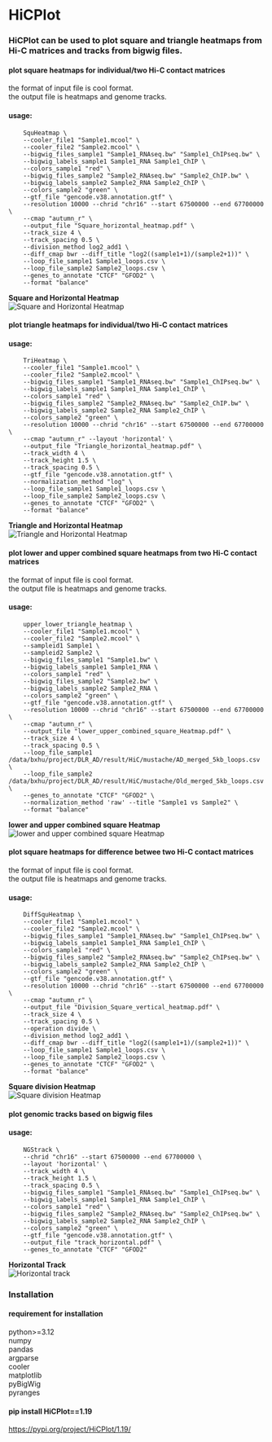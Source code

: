 # HiCPlot  

### HiCPlot can be used to plot square and triangle heatmaps from Hi-C matrices and tracks from bigwig files.  

#### plot square heatmaps for individual/two Hi-C contact matrices
the format of input file is cool format.  
the output file is heatmaps and genome tracks.  
#### usage:
``` 
    SquHeatmap \
    --cooler_file1 "Sample1.mcool" \
    --cooler_file2 "Sample2.mcool" \
    --bigwig_files_sample1 "Sample1_RNAseq.bw" "Sample1_ChIPseq.bw" \
    --bigwig_labels_sample1 Sample1_RNA Sample1_ChIP \
    --colors_sample1 "red" \
    --bigwig_files_sample2 "Sample2_RNAseq.bw" "Sample2_ChIP.bw" \
    --bigwig_labels_sample2 Sample2_RNA Sample2_ChIP \
    --colors_sample2 "green" \
    --gtf_file "gencode.v38.annotation.gtf" \
    --resolution 10000 --chrid "chr16" --start 67500000 --end 67700000 \
    --cmap "autumn_r" \
    --output_file "Square_horizontal_heatmap.pdf" \
    --track_size 4 \
    --track_spacing 0.5 \
    --division_method log2_add1 \
    --diff_cmap bwr --diff_title "log2((sample1+1)/(sample2+1))" \
    --loop_file_sample1 Sample1_loops.csv \
    --loop_file_sample2 Sample2_loops.csv \
    --genes_to_annotate "CTCF" "GFOD2" \
    --format "balance"
```
**Square and Horizontal Heatmap**  
![Square and Horizontal Heatmap](./images/Square_horizontal_heatmap.png)


#### plot triangle heatmaps for individual/two Hi-C contact matrices
#### usage: 
``` 
    TriHeatmap \
    --cooler_file1 "Sample1.mcool" \
    --cooler_file2 "Sample2.mcool" \
    --bigwig_files_sample1 "Sample1_RNAseq.bw" "Sample1_ChIPseq.bw" \
    --bigwig_labels_sample1 Sample1_RNA Sample1_ChIP \
    --colors_sample1 "red" \
    --bigwig_files_sample2 "Sample2_RNAseq.bw" "Sample2_ChIP.bw" \
    --bigwig_labels_sample2 Sample2_RNA Sample2_ChIP \
    --colors_sample2 "green" \
    --resolution 10000 --chrid "chr16" --start 67500000 --end 67700000 \
    --cmap "autumn_r" --layout 'horizontal' \
    --output_file "Triangle_horizontal_heatmap.pdf" \
    --track_width 4 \
    --track_height 1.5 \
    --track_spacing 0.5 \
    --gtf_file "gencode.v38.annotation.gtf" \
    --normalization_method "log" \
    --loop_file_sample1 Sample1_loops.csv \
    --loop_file_sample2 Sample2_loops.csv \
    --genes_to_annotate "CTCF" "GFOD2" \
    --format "balance"
``` 
**Triangle and Horizontal Heatmap**  
![Triangle and Horizontal Heatmap](./images/Triangle_horizontal_heatmap.png)

#### plot lower and upper combined square heatmaps from two Hi-C contact matrices
the format of input file is cool format.  
the output file is heatmaps and genome tracks.
#### usage:
```
    upper_lower_triangle_heatmap \
    --cooler_file1 "Sample1.mcool" \
    --cooler_file2 "Sample2.mcool" \
    --sampleid1 Sample1 \
    --sampleid2 Sample2 \
    --bigwig_files_sample1 "Sample1.bw" \
    --bigwig_labels_sample1 Sample1_RNA \
    --colors_sample1 "red" \
    --bigwig_files_sample2 "Sample2.bw" \
    --bigwig_labels_sample2 Sample2_RNA \
    --colors_sample2 "green" \
    --gtf_file "gencode.v38.annotation.gtf" \
    --resolution 10000 --chrid "chr16" --start 67500000 --end 67700000 \
    --cmap "autumn_r" \
    --output_file "lower_upper_combined_square_Heatmap.pdf" \
    --track_size 4 \
    --track_spacing 0.5 \
    --loop_file_sample1 /data/bxhu/project/DLR_AD/result/HiC/mustache/AD_merged_5kb_loops.csv \
    --loop_file_sample2 /data/bxhu/project/DLR_AD/result/HiC/mustache/Old_merged_5kb_loops.csv \
    --genes_to_annotate "CTCF" "GFOD2" \
    --normalization_method 'raw' --title "Sample1 vs Sample2" \
    --format "balance"
```

**lower and upper combined square Heatmap**  
![lower and upper combined square Heatmap](./images/lower_upper_combined_square_Heatmap.png)

#### plot square heatmaps for difference betwee two Hi-C contact matrices
the format of input file is cool format.  
the output file is heatmaps and genome tracks.  
#### usage:
``` 
    DiffSquHeatmap \
    --cooler_file1 "Sample1.mcool" \
    --cooler_file2 "Sample2.mcool" \
    --bigwig_files_sample1 "Sample1_RNAseq.bw" "Sample1_ChIPseq.bw" \
    --bigwig_labels_sample1 Sample1_RNA Sample1_ChIP \
    --colors_sample1 "red" \
    --bigwig_files_sample2 "Sample2_RNAseq.bw" "Sample2_ChIPseq.bw" \
    --bigwig_labels_sample2 Sample2_RNA Sample2_ChIP \
    --colors_sample2 "green" \
    --gtf_file "gencode.v38.annotation.gtf" \
    --resolution 10000 --chrid "chr16" --start 67500000 --end 67700000 \
    --cmap "autumn_r" \
    --output_file "Division_Square_vertical_heatmap.pdf" \
    --track_size 4 \
    --track_spacing 0.5 \
    --operation divide \
    --division_method log2_add1 \
    --diff_cmap bwr --diff_title "log2((sample1+1)/(sample2+1))" \
    --loop_file_sample1 Sample1_loops.csv \
    --loop_file_sample2 Sample2_loops.csv \
    --genes_to_annotate "CTCF" "GFOD2" \
    --format "balance"
```

**Square division Heatmap**  
![Square division Heatmap](./images/Division_Square_vertical_heatmap.png)

#### plot genomic tracks based on bigwig files
#### usage: 
``` 
    NGStrack \
    --chrid "chr16" --start 67500000 --end 67700000 \
    --layout 'horizontal' \
    --track_width 4 \
    --track_height 1.5 \
    --track_spacing 0.5 \
    --bigwig_files_sample1 "Sample1_RNAseq.bw" "Sample1_ChIPseq.bw" \
    --bigwig_labels_sample1 Sample1_RNA Sample1_ChIP \
    --colors_sample1 "red" \
    --bigwig_files_sample2 "Sample2_RNAseq.bw" "Sample2_ChIPseq.bw" \
    --bigwig_labels_sample2 Sample2_RNA Sample2_ChIP \
    --colors_sample2 "green" \
    --gtf_file "gencode.v38.annotation.gtf" \
    --output_file "track_horizontal.pdf" \
    --genes_to_annotate "CTCF" "GFOD2"
```
**Horizontal Track**  
![Horizontal track](./images/track_horizontal.png)


### Installation 
#### requirement for installation  
python>=3.12  
numpy  
pandas  
argparse  
cooler  
matplotlib  
pyBigWig  
pyranges  

#### pip install HiCPlot==1.19
https://pypi.org/project/HiCPlot/1.19/


